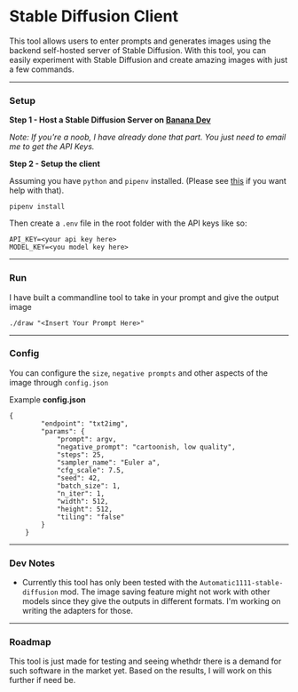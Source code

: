 # Stable Diffusion Client

This tool allows users to enter prompts and generates images using the backend self-hosted server of Stable Diffusion. With this tool, you can easily experiment with Stable Diffusion and create amazing images with just a few commands.

___

### Setup

**Step 1 - Host a Stable Diffusion Server on [Banana Dev](https://banana.dev)**

*Note: If you're a noob, I have already done that part. You just need to email me to get the API Keys.*

**Step 2 - Setup the client**

Assuming you have `python` and `pipenv` installed.
(Please see [this](https://pipenv.pypa.io/en/latest/install/) if you want help with that).

```
pipenv install
```

Then create a `.env` file in the root folder with the API keys like so:
```
API_KEY=<your api key here>
MODEL_KEY=<you model key here>
```

___
### Run
I have built a commandline tool to take in your prompt and give the output image
```
./draw "<Insert Your Prompt Here>"
```

___
### Config
You can configure the `size`, `negative prompts` and other aspects of the image through `config.json`

Example **config.json**
```
{
        "endpoint": "txt2img",
        "params": {
            "prompt": argv,
            "negative_prompt": "cartoonish, low quality",
            "steps": 25,
            "sampler_name": "Euler a",
            "cfg_scale": 7.5,
            "seed": 42,
            "batch_size": 1,
            "n_iter": 1,
            "width": 512,
            "height": 512,
            "tiling": "false"
        }
    }
```

___
### Dev Notes
- Currently this tool has only been tested with the `Automatic1111-stable-diffusion` mod. The image saving feature might not work with other models since they give the outputs in different formats. I'm working on writing the adapters for those.

___
### Roadmap
This tool is just made for testing and seeing whethdr there is a demand for such software in the market yet. Based on the results, I will work on this further if need be.
